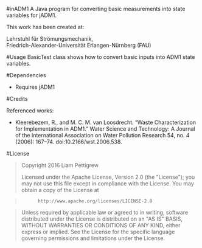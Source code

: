 #inADM1
A Java program for converting basic measurements into state variables for jADM1. 


This work has been created at:

Lehrstuhl für Strömungsmechanik,  
Friedrich-Alexander-Universität Erlangen-Nürnberg (FAU)


#Usage
BasicTest class shows how to convert basic inputs into ADM1 state variables.


#Dependencies
* Requires jADM1


#Credits


Referenced works:

* Kleerebezem, R., and M. C. M. van Loosdrecht. “Waste Characterization for Implementation in ADM1.” Water Science and Technology: A Journal of the International Association on Water Pollution Research 54, no. 4 (2006): 167–74. doi:10.2166/wst.2006.538.


#License
>Copyright 2016 Liam Pettigrew
>
> Licensed under the Apache License, Version 2.0 (the "License");
> you may not use this file except in compliance with the License.
> You may obtain a copy of the License at


>			http://www.apache.org/licenses/LICENSE-2.0        


> Unless required by applicable law or agreed to in writing, software distributed under the License is distributed on an "AS IS" BASIS, WITHOUT WARRANTIES OR CONDITIONS OF ANY KIND, either express or implied.
> See the License for the specific language governing permissions and limitations under the License.

